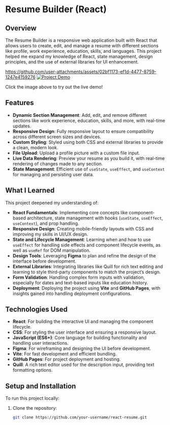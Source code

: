# Resume Builder (React)

## Overview
The Resume Builder is a responsive web application built with React that allows users to create, edit, and manage a resume with different sections like profile, work experience, education, skills, and languages. This project helped me expand my knowledge of React, state management, design principles, and the use of external libraries for UI enhancement.

https://github.com/user-attachments/assets/02bf1173-ef1d-4477-8759-1247e4159276
[![Project Demo]()](https://orbter.github.io/react-resume/)

Click the image above to try out the live demo!

## Features
- **Dynamic Section Management**: Add, edit, and remove different sections like work experience, education, skills, and more, with real-time updates.
- **Responsive Design**: Fully responsive layout to ensure compatibility across different screen sizes and devices.
- **Custom Styling**: Styled using both CSS and external libraries to provide a clean, modern look.
- **File Upload**: Upload a profile picture with a custom file input.
- **Live Data Rendering**: Preview your resume as you build it, with real-time rendering of changes made to any section.
- **State Management**: Efficient use of `useState`, `useEffect`, and `useContext` for managing and persisting user data.

## What I Learned
This project deepened my understanding of:
- **React Fundamentals**: Implementing core concepts like component-based architecture, state management with hooks (`useState`, `useEffect`, `useContext`), and prop handling.
- **Responsive Design**: Creating mobile-friendly layouts with CSS and improving my skills in UI/UX design.
- **State and Lifecycle Management**: Learning when and how to use `useEffect` for handling side effects and component lifecycle events, as well as `useRef` for DOM manipulation.
- **Design Tools**: Leveraging **Figma** to plan and refine the design of the interface before development.
- **External Libraries**: Integrating libraries like Quill for rich text editing and learning to style third-party components to match the project’s design.
- **Form Validation**: Handling complex form inputs with validation, especially for dates and text-based inputs like education history.
- **Deployment**: Deploying the project using **Vite** and **GitHub Pages**, with insights gained into handling deployment configurations.

## Technologies Used
- **React**: For building the interactive UI and managing the component lifecycle.
- **CSS**: For styling the user interface and ensuring a responsive layout.
- **JavaScript (ES6+)**: Core language for building functionality and handling user interactions.
- **Figma**: For wireframing and designing the UI before development.
- **Vite**: For fast development and efficient bundling.
- **GitHub Pages**: For project deployment and hosting.
- **Quill**: A rich text editor used for the description input, providing text formatting options.

## Setup and Installation
To run this project locally:
1. Clone the repository:
   ```bash
   git clone https://github.com/your-username/react-resume.git
